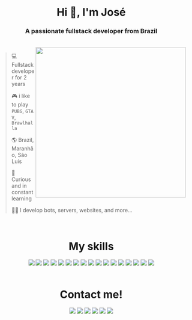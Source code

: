 <h1 align="center">Hi 👋, I'm José</h1>
<h3 align="center">A passionate fullstack developer from Brazil</h3>
<br>
<img src="https://github-readme-stats.vercel.app/api/top-langs/?username=josejooj&theme=dark&layout=compact&show_icons=true" min-width="400px" max-width="400px" width="400px" align="right">

> 💻 Fullstack developer for 2 years
> 
> 🎮 i like to play `PUBG`, `GTA V`, `Brawlhalla`
> 
> 🌎 Brazil, Maranhão, São Luís
> 
> 🤔 Curious and in constant learning
> 
> 👩‍💻 I develop bots, servers, websites, and more...

<br>

<h1 align="center">My skills</h1>

<div align="center">
    <img id="SQLite" src="https://img.shields.io/badge/sqlite-%2307405e.svg?style=for-the-badge&logo=sqlite&logoColor=white">
    <img id="MongoDB" src="https://img.shields.io/badge/MongoDB-%234ea94b.svg?style=for-the-badge&logo=mongodb&logoColor=white">
    <img id="Figma" src="https://img.shields.io/badge/figma-%23F24E1E.svg?style=for-the-badge&logo=figma&logoColor=white">
    <img id="Gimp Gnu Image Manipulation Program" src="https://img.shields.io/badge/Gimp-657D8B?style=for-the-badge&logo=gimp&logoColor=FFFFFF">
    <img id="Express.js" src="https://img.shields.io/badge/express.js-%23404d59.svg?style=for-the-badge&logo=express&logoColor=%2361DAFB">
    <img id="NodeJS" src="https://img.shields.io/badge/node.js-6DA55F?style=for-the-badge&logo=node.js&logoColor=white">
    <img id="React" src="https://img.shields.io/badge/react-%2320232a.svg?style=for-the-badge&logo=react&logoColor=%2361DAFB">
    <img id="Visual Studio Code" src="https://img.shields.io/badge/Visual%20Studio%20Code-0078d7.svg?style=for-the-badge&logo=visual-studio-code&logoColor=white">
    <img id="C" src="https://img.shields.io/badge/c-%2300599C.svg?style=for-the-badge&logo=c&logoColor=white">
    <img id="C++" src="https://img.shields.io/badge/c++-%2300599C.svg?style=for-the-badge&logo=c%2B%2B&logoColor=white">
    <img id="HTML5" src="https://img.shields.io/badge/html5-%23E34F26.svg?style=for-the-badge&logo=html5&logoColor=white">
    <img id="CSS3" src="https://img.shields.io/badge/css3-%231572B6.svg?style=for-the-badge&logo=css3&logoColor=white">
    <img id="JavaScript" src="https://img.shields.io/badge/javascript-%23323330.svg?style=for-the-badge&logo=javascript&logoColor=%23F7DF1E">
    <img id="TypeScript" src="https://img.shields.io/badge/typescript-%23007ACC.svg?style=for-the-badge&logo=typescript&logoColor=white">
    <img id="Python" src="https://img.shields.io/badge/python-3670A0?style=for-the-badge&logo=python&logoColor=ffdd54">
    <img id="Windows" src="https://img.shields.io/badge/Windows-0078D6?style=for-the-badge&logo=windows&logoColor=white">
    <img id="Linux" src="https://img.shields.io/badge/Linux-FCC624?style=for-the-badge&logo=linux&logoColor=black">
</div>

<br>

<h1 align="center"> Contact me!</h1>
<div align="center">
  <a href="https://wa.me/5598991567180"><img src="https://img.shields.io/badge/WhatsApp-25D366?style=for-the-badge&logo=whatsapp&logoColor=white"></a>
  <a href="https://discord.com/users/498013966740619264"><img src="https://img.shields.io/badge/Discord-%237289DA.svg?style=for-the-badge&logo=discord&logoColor=white"></a>
  <a href="https://linkedin.com/in/josé-ribamar-ribeiro-júnior-13a3962134"><img src="https://img.shields.io/badge/linkedin-%230077B5.svg?style=for-the-badge&logo=linkedin&logoColor=white"></a>
  <a href="https://www.instagram.com/josejooj_/?theme=dark"><img src="https://img.shields.io/badge/Instagram-%23E4405F.svg?style=for-the-badge&logo=Instagram&logoColor=white"></a>
  <a href="mailto:ribamarjunior@protonmail.com"><img src="https://img.shields.io/badge/ProtonMail-8B89CC?style=for-the-badge&logo=protonmail&logoColor=white"></a>
  <a href="https://t.me/Joseph2048"><img src="https://img.shields.io/badge/Telegram-2CA5E0?style=for-the-badge&logo=telegram&logoColor=white"></a>
</div>

